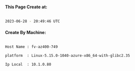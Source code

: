 
   
#### This Page Create at:

```bash

2023-06-28 - 20:49:46 UTC

```

#### Create By Machine:

```bash

Host Name : fv-az400-749

platform  : Linux-5.15.0-1040-azure-x86_64-with-glibc2.35

Ip Local  : 10.1.0.80

```

